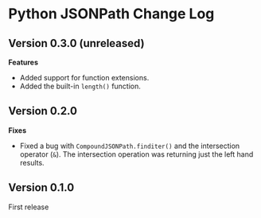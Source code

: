 # Python JSONPath Change Log

## Version 0.3.0 (unreleased)

**Features**

- Added support for function extensions.
- Added the built-in `length()` function.

## Version 0.2.0

**Fixes**

- Fixed a bug with `CompoundJSONPath.finditer()` and the intersection operator (`&`). The intersection operation was returning just the left hand results.

## Version 0.1.0

First release
